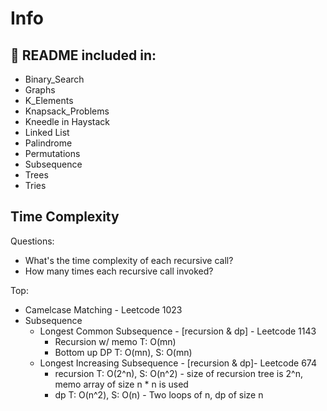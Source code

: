 # Info
## :wrench: README included in:
- Binary_Search
- Graphs
- K_Elements
- Knapsack_Problems
- Kneedle in Haystack
- Linked List
- Palindrome
- Permutations
- Subsequence
- Trees
- Tries

## Time Complexity
Questions:
- What's the time complexity of each recursive call?
- How many times each recursive call invoked?

Top:
- Camelcase Matching - Leetcode 1023
- Subsequence
    - Longest Common Subsequence - [recursion & dp] - Leetcode 1143
        - Recursion w/ memo T: O(mn)
        - Bottom up DP T: O(mn), S: O(mn)
    - Longest Increasing Subsequence - [recursion & dp]- Leetcode 674
        - recursion T: O(2^n), S: O(n^2) - size of recursion tree is 2^n, memo array of size n * n is used
        - dp T: O(n^2), S: O(n) - Two loops of n, dp of size n